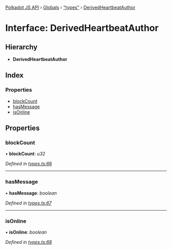 [Polkadot JS API](../README.md) › [Globals](../globals.md) › ["types"](../modules/_types_.md) › [DerivedHeartbeatAuthor](_types_.derivedheartbeatauthor.md)

# Interface: DerivedHeartbeatAuthor

## Hierarchy

* **DerivedHeartbeatAuthor**

## Index

### Properties

* [blockCount](_types_.derivedheartbeatauthor.md#blockcount)
* [hasMessage](_types_.derivedheartbeatauthor.md#hasmessage)
* [isOnline](_types_.derivedheartbeatauthor.md#isonline)

## Properties

###  blockCount

• **blockCount**: *u32*

*Defined in [types.ts:66](https://github.com/polkadot-js/api/blob/cba5710fec/packages/api-derive/src/types.ts#L66)*

___

###  hasMessage

• **hasMessage**: *boolean*

*Defined in [types.ts:67](https://github.com/polkadot-js/api/blob/cba5710fec/packages/api-derive/src/types.ts#L67)*

___

###  isOnline

• **isOnline**: *boolean*

*Defined in [types.ts:68](https://github.com/polkadot-js/api/blob/cba5710fec/packages/api-derive/src/types.ts#L68)*
